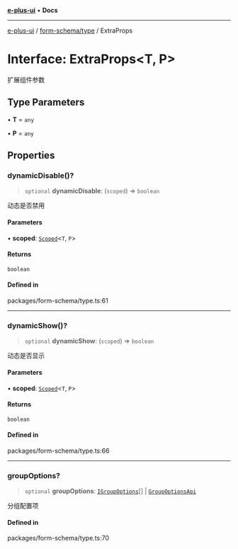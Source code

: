 [**e-plus-ui**](../../../README.md) • **Docs**

***

[e-plus-ui](../../../modules.md) / [form-schema/type](../README.md) / ExtraProps

# Interface: ExtraProps\<T, P\>

扩展组件参数

## Type Parameters

• **T** = `any`

• **P** = `any`

## Properties

### dynamicDisable()?

> `optional` **dynamicDisable**: (`scoped`) => `boolean`

动态是否禁用

#### Parameters

• **scoped**: [`Scoped`](../../types/type-aliases/Scoped.md)\<`T`, `P`\>

#### Returns

`boolean`

#### Defined in

packages/form-schema/type.ts:61

***

### dynamicShow()?

> `optional` **dynamicShow**: (`scoped`) => `boolean`

动态是否显示

#### Parameters

• **scoped**: [`Scoped`](../../types/type-aliases/Scoped.md)\<`T`, `P`\>

#### Returns

`boolean`

#### Defined in

packages/form-schema/type.ts:66

***

### groupOptions?

> `optional` **groupOptions**: [`IGroupOptions`](../../types/options/interfaces/IGroupOptions.md)[] \| [`GroupOptionsApi`](../../types/options/type-aliases/GroupOptionsApi.md)

分组配置项

#### Defined in

packages/form-schema/type.ts:70
